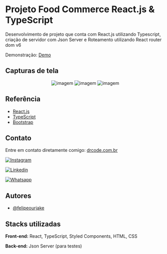 
# Projeto Food Commerce React.js & TypeScript

Desenvolvimento de projeto que conta com React.js utilizando Typescript, criação de servidor com Json Server e Roteamento utilizando React router dom v6


Demonstração: [Demo](https://foodcommerce.drcode.com.br)

## Capturas de tela
<p align="center">
    <img src="https://www.drcode.com.br/portfolio/foodcommerce/1.png" alt="imagem" />
    <img src="https://www.drcode.com.br/portfolio/foodcommerce/2.png" alt="imagem" />
    <img src="https://www.drcode.com.br/portfolio/foodcommerce/3.png" alt="imagem" />
</p>

## Referência

 - [React.js](https://legacy.reactjs.org/)
 - [TypeScript](https://www.typescriptlang.org/)
 - [Bootstrap](https://getbootstrap.com/)


## Contato

Entre em contato diretamente comigo: [drcode.com.br](https://drcode.com.br/)

[![Instagram](https://img.shields.io/badge/Instagram-E4405F?style=for-the-badge&logo=instagram&logoColor=white)](https://instagram.com/felipeourjake/)

[![Linkedin](https://img.shields.io/badge/LinkedIn-0077B5?style=for-the-badge&logo=linkedin&logoColor=white)](https://linkedin.com/in/felipeourjake/)

[![Whatsapp](https://img.shields.io/badge/WhatsApp-25D366?style=for-the-badge&logo=whatsapp&logoColor=white)](https://wa.me/5511987548630)
## Autores

- [@felipeourjake](https://www.github.com/felipeourjake)


## Stacks utilizadas

**Front-end:** React, TypeScript, Styled Components, HTML, CSS

**Back-end:** Json Server (para testes)